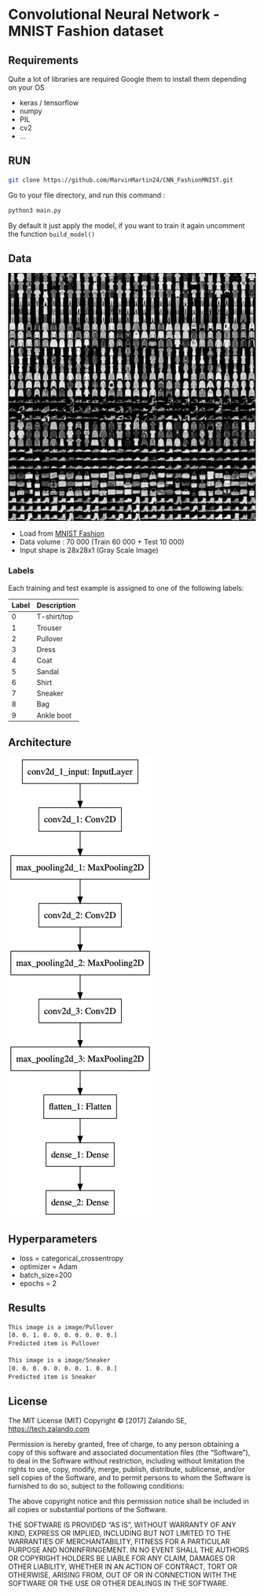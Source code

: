 # Convolutional Neural Network - MNIST Fashion dataset
## Requirements
Quite a lot of libraries are required
Google them to install them depending on your OS
* keras / tensorflow
* numpy
* PIL
* cv2
* ...

## RUN
```bash
git clone https://github.com/MarvinMartin24/CNN_FashionMNIST.git
```
Go to your file directory, and run this command :
```bash
python3 main.py
```
By default it just apply the model, if you want to train it again
uncomment the function ```build_model()```

## Data
![alt text](model/data_sample.png "Sample")
* Load from [MNIST Fashion](http://yann.lecun.com/exdb/mnist/)
* Data volume : 70 000 (Train 60 000 + Test 10 000)
* Input shape is 28x28x1 (Gray Scale Image)

### Labels
Each training and test example is assigned to one of the following labels:

| Label | Description |
| --- | --- |
| 0 | T-shirt/top |
| 1 | Trouser |
| 2 | Pullover |
| 3 | Dress |
| 4 | Coat |
| 5 | Sandal |
| 6 | Shirt |
| 7 | Sneaker |
| 8 | Bag |
| 9 | Ankle boot |


## Architecture
![alt text](model/model.png "Model")

## Hyperparameters
* loss = categorical_crossentropy
* optimizer = Adam
* batch_size=200
* epochs = 2

## Results
```bash
This image is a image/Pullover
[0. 0. 1. 0. 0. 0. 0. 0. 0. 0.]
Predicted item is Pullover

This image is a image/Sneaker
[0. 0. 0. 0. 0. 0. 0. 1. 0. 0.]
Predicted item is Sneaker
```
## License

The MIT License (MIT) Copyright © [2017] Zalando SE, https://tech.zalando.com

Permission is hereby granted, free of charge, to any person obtaining a copy of this software and associated documentation files (the “Software”), to deal in the Software without restriction, including without limitation the rights to use, copy, modify, merge, publish, distribute, sublicense, and/or sell copies of the Software, and to permit persons to whom the Software is furnished to do so, subject to the following conditions:

The above copyright notice and this permission notice shall be included in all copies or substantial portions of the Software.

THE SOFTWARE IS PROVIDED “AS IS”, WITHOUT WARRANTY OF ANY KIND, EXPRESS OR IMPLIED, INCLUDING BUT NOT LIMITED TO THE WARRANTIES OF MERCHANTABILITY, FITNESS FOR A PARTICULAR PURPOSE AND NONINFRINGEMENT. IN NO EVENT SHALL THE AUTHORS OR COPYRIGHT HOLDERS BE LIABLE FOR ANY CLAIM, DAMAGES OR OTHER LIABILITY, WHETHER IN AN ACTION OF CONTRACT, TORT OR OTHERWISE, ARISING FROM, OUT OF OR IN CONNECTION WITH THE SOFTWARE OR THE USE OR OTHER DEALINGS IN THE SOFTWARE.
